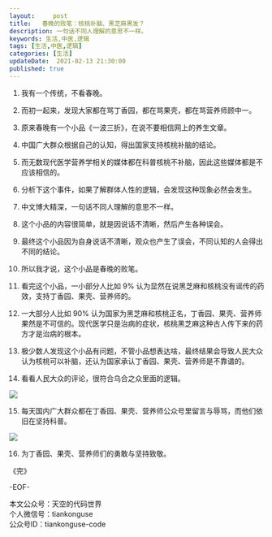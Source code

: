 ```yaml
---   
layout:     post  
title:   春晚的败笔：核桃补脑、黑芝麻黑发？
description: 一句话不同人理解的意思不一样。       
keywords: 生活,中医,逻辑  
tags: [生活,中医,逻辑]    
categories: [生活]  
updateDate:  2021-02-13 21:30:00  
published: true  
---  
```


 
1. 我有一个传统，不看春晚。  


2. 而初一起来，发现大家都在骂丁香园，都在骂果壳，都在骂营养师顾中一。  


3. 原来春晚有一个小品《一波三折》，在说不要相信网上的养生文章。  


4. 中国广大群众根据自己的认知，得出国家支持核桃补脑的结论。  


5. 而无数现代医学营养学相关的媒体都在科普核桃不补脑，因此这些媒体都是不应该相信的。  


6. 分析下这个事件，如果了解群体人性的逻辑，会发现这种现象必然会发生。  


7. 中文博大精深，一句话不同人理解的意思不一样。  


8. 这个小品的内容很简单，就是因说话不清晰，然后产生各种误会。  


9. 最终这个小品因为自身说话不清晰，观众也产生了误会，不同认知的人会得出不同的结论。  


10. 所以我才说，这个小品是春晚的败笔。  


11. 看完这个小品，一小部分人比如 9% 认为显然在说黑芝麻和核桃没有谣传的药效，支持丁香园、果壳、营养师的。  


12. 一大部分人比如 90% 认为国家为黑芝麻和核桃正名，丁香园、果壳、营养师果然是不可信的。现代医学只是治病的症状，核桃黑芝麻这种古人传下来的药方才是治病的根本。  


13. 极少数人发现这个小品有问题，不管小品想表达啥，最终结果会导致人民大众认为核桃可以补脑，还认为国家承认丁香园、果壳、营养师是不靠谱的。  


14. 看看人民大众的评论，很符合乌合之众里面的逻辑。  


![](https://mmbiz.qpic.cn/mmbiz_jpg/ibIkTFicotcCaGZgRptzKvvLO0kcqh3S2F0icJlYO6Rcg2M2cyo2JKyM6mXIC4icng1AMNoLFEpXV16NECed2AJakQ/640?wx_fmt=jpeg&tp=webp&wxfrom=5&wx_lazy=1&wx_co=1)


15.  每天国内广大群众都在丁香园、果壳、营养师公众号里留言与辱骂，而他们依旧在坚持科普。  


![](https://mmbiz.qpic.cn/mmbiz_jpg/ibIkTFicotcCaGZgRptzKvvLO0kcqh3S2FgkvVN9x7iaqTZT6FfE2iaOiaxzOtichCbvAIQfDM077BvOE0lH5geO3YXw/640?wx_fmt=jpeg&tp=webp&wxfrom=5&wx_lazy=1&wx_co=1)  


16. 为丁香园、果壳、营养师们的勇敢与坚持致敬。  



《完》  


-EOF-  



本文公众号：天空的代码世界  
个人微信号：tiankonguse  
公众号ID：tiankonguse-code  
  

